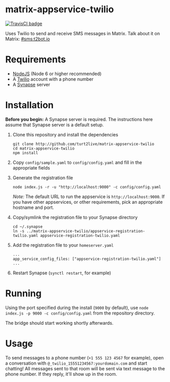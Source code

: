 # matrix-appservice-twilio

[![TravisCI badge](https://travis-ci.org/turt2live/matrix-appservice-twilio.svg?branch=master)](https://travis-ci.org/turt2live/matrix-appservice-sms)

Uses Twilio to send and receive SMS messages in Matrix. Talk about it on Matrix: [#sms:t2bot.io](https://matrix.to/#/#sms:t2bot.io)

# Requirements

* [NodeJS](https://nodejs.org/en/) (Node 6 or higher recommended)
* A [Twilio](https://twilio.com) account with a phone number
* A [Synapse](https://github.com/matrix-org/synapse) server

# Installation

**Before you begin:** A Synapse server is required. The instructions here assume that Synapse server is a default setup.

1. Clone this repository and install the dependencies
   ```
   git clone http://github.com/turt2live/matrix-appservice-twilio
   cd matrix-appservice-twilio
   npm install
   ```

2. Copy `config/sample.yaml` to `config/config.yaml` and fill in the appropriate fields
3. Generate the registration file
   ```
   node index.js -r -u "http://localhost:9000" -c config/config.yaml
   ```
   *Note:* The default URL to run the appservice is `http://localhost:9000`. If you have other appservices, or other requirements, pick an appropriate hostname and port.

4. Copy/symlink the registration file to your Synapse directory
   ```
   cd ~/.synapse
   ln -s ../matrix-appservice-twilio/appservice-registration-twilio.yaml appservice-registration-twilio.yaml
   ```

5. Add the registration file to your `homeserver.yaml`
   ```
   ...
   app_service_config_files: ["appservice-registration-twilio.yaml"]
   ...
   ```

6. Restart Synapse (`synctl restart`, for example)

# Running

Using the port specified during the install (`9000` by default), use `node index.js -p 9000 -c config/config.yaml` from the repository directory.

The bridge should start working shortly afterwards.

# Usage

To send messages to a phone number (`+1 555 123 4567` for example), open a conversation with `@_twilio_15551234567:yourdomain.com` and start chatting! All messages sent to that room will be sent via text message to the phone number. If they reply, it'll show up in the room.

